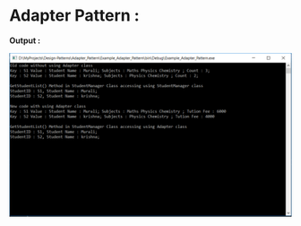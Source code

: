 # Adapter Pattern :

**Output :**

![alt text](https://github.com/chkrish9/Design-Patterns/blob/master/Adapter_Pattern/Documentation/output.PNG "Output")
